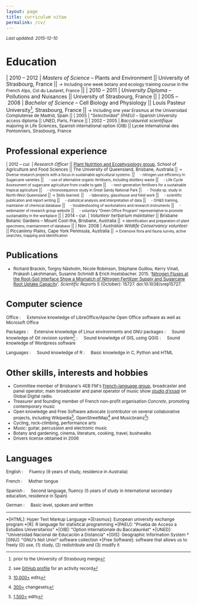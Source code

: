 ```yaml
---
layout: page
title: curriculum vitae
permalink: /cv/
---
```


<small> *Last updated: 2015-12-10* </small>

# Education

| 2010&nbsp;–&nbsp;2012 | *Masters of Science* – Plants and Environment
|| University of Strasbourg, France
|| <small>→ Including one week botany and ecology training course in the French Alps, Col du Lautaret, France</small>
||
| 2010&nbsp;–&nbsp;2011 | *University Diploma* – Pollutions and Nuisances
|| University of Strasbourg, France
||
| 2005&nbsp;–&nbsp;2008	| *Bachelor of Science* – Cell Biology and Physiology
|| Louis Pasteur University[^ULP], Strasbourg, France
|| <small>→ Including one year Erasmus at the Universidad Complutense de Madrid, Spain
||
| 2005 | *"Selectividad" (PAEU)* – Spanish University access diploma
|| UNED, Paris, France
||
| 2002&nbsp;–&nbsp;2005 | *Baccalauréat scientifique* majoring in Life Sciences, Spanish international option (OIB)
|| Lycée International des Pontonniers, Strasbourg, France

# Professional experience

| 2012&nbsp;–&nbsp;cur. | *Research Officer*
|| [Plant Nutrition and Ecophysiology group](http://epngroup.org/), School of Agriculture and Food Sciences
|| The University of Queensland, Brisbane, Australia
|| <small>→ Diverse research projects with a focus in sustainable agricultural systems:</small>
|| <small>&nbsp;&nbsp;&nbsp;&nbsp;- nitrogen use efficiency in Sugarcane varieties</small>
|| <small>&nbsp;&nbsp;&nbsp;&nbsp;- use of alternative organic fertilisers, including distillery waste</small>
|| <small>&nbsp;&nbsp;&nbsp;&nbsp;- Life Cycle Assessment of sugarcane agriculture from cradle to gate</small>
|| <small>&nbsp;&nbsp;&nbsp;&nbsp;- next-generation fertilisers for a sustainable tropical agriculture</small>
|| <small>&nbsp;&nbsp;&nbsp;&nbsp;- chronosequence study in Great Sandy National Park</small>
|| <small>&nbsp;&nbsp;&nbsp;&nbsp;- *Triodia* sp. study in North-West Queensland</small>
|| <small>→ Skills learned:</small>
|| <small>&nbsp;&nbsp;&nbsp;&nbsp;- laboratory, glasshouse and field work</small>
|| <small>&nbsp;&nbsp;&nbsp;&nbsp;- scientific publication and report writing</small>
|| <small>&nbsp;&nbsp;&nbsp;&nbsp;- statistical analysis and interpretation of data</small>
|| <small>&nbsp;&nbsp;&nbsp;&nbsp;- OH&S training, maintainer of chemical database</small>
|| <small>&nbsp;&nbsp;&nbsp;&nbsp;- troubleshooting of workstations and research instruments</small>
|| <small>&nbsp;&nbsp;&nbsp;&nbsp;- webmaster of research group website</small>
|| <small>&nbsp;&nbsp;&nbsp;&nbsp;- voluntary “Green Office Program” representative to promote sustainability in the workplace</small>
||
| 2014&nbsp;–&nbsp;cur. | *Volunteer herbarium maintainer*
|| Brisbane Botanic Gardens – Mount Coot-tha, Brisbane, Australia
|| <small>→ Identification and preparation of plant specimens; maintainment of database</small>
||
| Nov.&nbsp;2008 | *Australian Wildlife Conservancy volunteer*
|| Piccaninny Plains, Cape York Peninsula, Australia
|| <small>→ Extensive flora and fauna survey, active searches, trapping and identification</small>

# Publications

* Richard Brackin, Torgny Näsholm, Nicole Robinson, Stéphane Guillou, Kerry Vinall, Prakash Lakshmanan, Susanne Schmidt & Erich Inselsbacher. 2015. ‘[Nitrogen Fluxes at the Root-Soil Interface Show a Mismatch of Nitrogen Fertilizer Supply and Sugarcane Root Uptake Capacity](http://www.nature.com/articles/srep15727)’. _Scientific Reports_ 5 (October): 15727. doi:10.1038/srep15727.

# Computer science

Office
: &nbsp;&nbsp;&nbsp;&nbsp;Extensive knowledge of LibreOffice/Apache Open Office software as well as Microsoft Office

Packages
: &nbsp;&nbsp;&nbsp;&nbsp;Extensive knowledge of Linux environments and GNU packages
: &nbsp;&nbsp;&nbsp;&nbsp;Sound knowledge of Git revision system[^GitHub]
: &nbsp;&nbsp;&nbsp;&nbsp;Sound knowledge of GIS, using QGIS
: &nbsp;&nbsp;&nbsp;&nbsp;Sound knowledge of Wordpress software

Languages
: &nbsp;&nbsp;&nbsp;&nbsp;Sound knowledge of R
: &nbsp;&nbsp;&nbsp;&nbsp;Basic knowledge in C, Python and HTML

# Other skills, interests and hobbies

* Committee member of Brisbane's 4EB FM's [French-language group](http://www.4eb.org.au/french), broadcaster and panel operator; main broadcaster and panel operator of music show *[studio d'essai](https://studio-dessai.github.io/)* on Global Digital radio.
* Treasurer and founding member of French non-profit organisation *Concrete*, promoting contemporary music
* Open knowledge and Free Software advocate (contributor on several collaborative projects, including Wikipedia[^wiki], OpenStreetMap[^OSM] and Musicbrainz[^MB])
* Cycling, rock-climbing, performance arts
* Music: guitar, percussion and electronic music
* Botany and gardening, cinema, literature, cooking, travel, bushwalks
* Drivers license obtained in 2006

# Languages

English
: &nbsp;&nbsp;&nbsp;&nbsp;Fluency (9 years of study, residence in Australia)

French
: &nbsp;&nbsp;&nbsp;&nbsp;Mother tongue

Spanish
: &nbsp;&nbsp;&nbsp;&nbsp;Second language, fluency (5 years of study in International secondary education, residence in Spain)

German
: &nbsp;&nbsp;&nbsp;&nbsp;Basic level, spoken and written

----

[^ULP]: prior to the University of Strasbourg merge
[^GitHub]: see [GitHub profile](https://github.com/stragu) for an activity record
[^wiki]: [10,000+](https://tools.wmflabs.org/guc/?user=Chtfn&blocks=true) edits
[^OSM]: [300+](https://www.openstreetmap.org/user/chtfn/history#map=2/19.3/71.4) changesets
[^MB]: [1,500+](http://musicbrainz.org/user/Chtfn) edits

*[HTML]: Hyper Text Markup Language
*[Erasmus]: European university exchange program
*[R]: R language for statistical programming
*[PAEU]: "Prueba de Acceso a Estudios Universitarios"
*[OIB]: "Option Internationale du Baccalauréat"
*[UNED]: "Universidad Nacional de Educación a Distancia"
*[GIS]: Geographic Information System
*[GNU]: "GNU's Not Unix!" software collection
*[Free Software]: software that allows us to freely (0) use, (1) study, (2) redistribute and (3) modify it